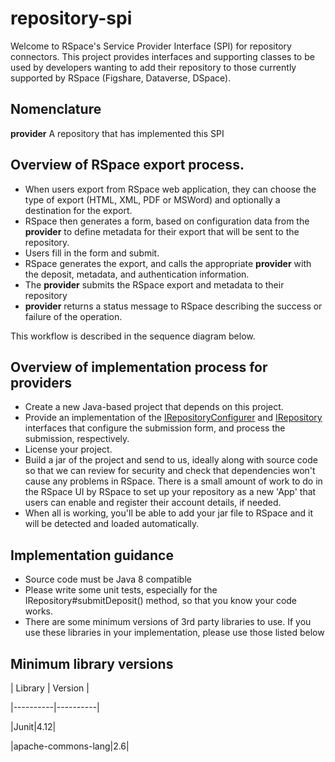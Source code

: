 # repository-spi

Welcome to RSpace's Service Provider Interface (SPI) for repository connectors. This project
provides interfaces and supporting classes to be used by developers wanting to add their repository
to those currently supported by RSpace (Figshare, Dataverse, DSpace).

## Nomenclature

**provider** A repository that has implemented this SPI

## Overview of RSpace export process. 

* When users export from RSpace web application, they can choose the type of export (HTML, XML, PDF or MSWord) and optionally 
a destination for the export. 
* RSpace then generates a form, based on configuration data from the **provider** to define metadata for their export
 that will be sent to the repository. 
* Users fill in the form and submit.
* RSpace generates the export, and calls the appropriate **provider** with the deposit, metadata, and authentication
  information.
* The **provider** submits the RSpace export and metadata to their repository
* **provider** returns a status message to RSpace describing the success or failure of the operation.

This workflow is described in the sequence diagram below.

## Overview of implementation process for providers

* Create a new Java-based project that depends on this project.
* Provide an implementation of the [IRepositoryConfigurer](src/main/java/com/researchspace/repository/spi/IRepositoryConfigurer)
 and [IRepository](src/main/java/com/researchspace/repository/spi/IRepository) interfaces that configure the submission form,
 and process the submission, respectively.
* License your project.
* Build  a jar of the project and send to us, ideally along with source code so that we can review for security and 
   check that dependencies won't cause any problems in RSpace. There is a small amount of work to do in the RSpace UI by RSpace to set
   up your repository as a new 'App' that users can enable and register their account details, if needed.
* When all is working, you'll be able to add your jar file to RSpace and it will be detected and loaded automatically.

## Implementation guidance 

* Source code must be Java 8 compatible
* Please write some unit tests, especially for the IRepository#submitDeposit() method, so that you know your 
   code works.
* There are some minimum versions of 3rd party libraries to use. If you use these libraries in your implementation,
  please use those listed below
  
  
## Minimum library versions

| Library | Version |

|----------|----------|

|Junit|4.12|

|apache-commons-lang|2.6|